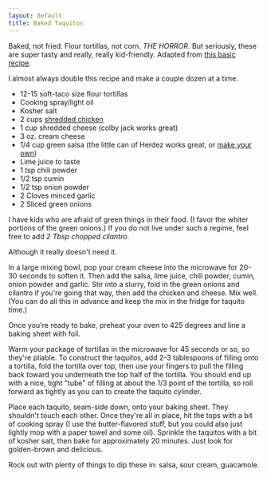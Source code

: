 ```yaml
---
layout: default
title: Baked Taquitos
---
```


Baked, not fried. Flour tortillas, not corn. _THE HORROR_. But seriously, these are super tasty and really, really kid-friendly. Adapted from [this basic recipe](http://www.chef-in-training.com/2012/02/baked-creamy-chicken-taquitos/).

I almost always double this recipe and make a couple dozen at a time.

* 12-15 soft-taco size flour tortillas
* Cooking spray/light oil
* Kosher salt
* 2 cups [shredded chicken](/base_layers/basic_shredded_chicken.html)
* 1 cup shredded cheese (colby jack works great)
* 3 oz. cream cheese
* 1/4 cup green salsa (the little can of Herdez works great, or [make your own](/condiments/simple_salsa_verde.html))
* Lime juice to taste
* 1 tsp chili powder
* 1/2 tsp cumin
* 1/2 tsp onion powder
* 2 Cloves minced garlic
* 2 Sliced green onions

I have kids who are afraid of green things in their food. (I favor the whiter portions of the green onions.) If you do not live under such a regime, feel free to add _2 Tbsp chopped cilantro_.

Although it really doesn't need it.

In a large mixing bowl, pop your cream cheese into the microwave for 20-30 seconds to soften it. Then add the salsa, lime juice, chili powder, cumin, onion powder and garlic. Stir into a slurry, fold in the green onions and cilantro if you're going that way, then add the chicken and cheese. Mix well. (You can do all this in advance and keep the mix in the fridge for taquito time.)

Once you're ready to bake, preheat your oven to 425 degrees and line a baking sheet with foil.

Warm your package of tortillas in the microwave for 45 seconds or so, so they're pliable. To construct the taquitos, add 2-3 tablespoons of filling onto a tortilla, fold the tortilla over top, then use your fingers to pull the filling back toward you underneath the top half of the tortilla. You should end up with a nice, tight "tube" of filling at about the 1/3 point of the tortilla, so roll forward as tightly as you can to create the taquito cylinder.

Place each taquito, seam-side down, onto your baking sheet. They shouldn't touch each other. Once they're all in place, hit the tops with a bit of cooking spray (I use the butter-flavored stuff, but you could also just lightly mop with a paper towel and some oil). Sprinkle the taquitos with a bit of kosher salt, then bake for approximately 20 minutes. Just look for golden-brown and delicious.

Rock out with plenty of things to dip these in: salsa, sour cream, guacamole.

